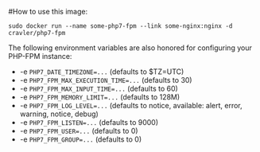 #How to use this image:

    sudo docker run --name some-php7-fpm --link some-nginx:nginx -d cravler/php7-fpm

The following environment variables are also honored for configuring your PHP-FPM instance:

- -e `PHP7_DATE_TIMEZONE=...` (defaults to $TZ=UTC)
- -e `PHP7_FPM_MAX_EXECUTION_TIME=...` (defaults to 30)
- -e `PHP7_FPM_MAX_INPUT_TIME=...` (defaults to 60)
- -e `PHP7_FPM_MEMORY_LIMIT=...` (defaults to 128M)
- -e `PHP7_FPM_LOG_LEVEL=...` (defaults to notice, available: alert, error, warning, notice, debug)
- -e `PHP7_FPM_LISTEN=...` (defaults to 9000)
- -e `PHP7_FPM_USER=...` (defaults to 0)
- -e `PHP7_FPM_GROUP=...` (defaults to 0)
